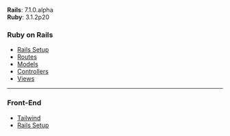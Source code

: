 <div id="top"></div>

<strong>Rails</strong>: 7.1.0.alpha <br>
<strong>Ruby</strong>: 3.1.2p20

### Ruby on Rails
* [Rails Setup](/setup.md)
* [Routes](/routes.md)
* [Models](/models.md)
* [Controllers](/controllers.md)
* [Views](views.md)

---
### Front-End
* [Tailwind](/tailwind.md)
* [Rails Setup](/react.md)
